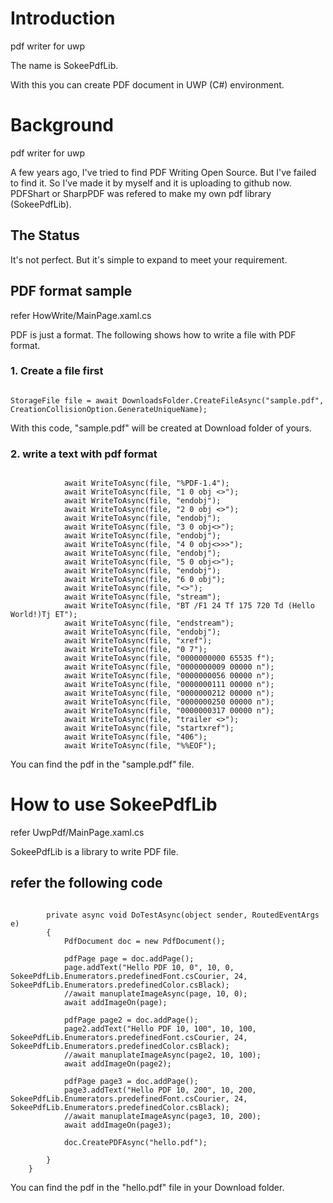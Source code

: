 # Introduction
pdf writer for uwp 


The name is SokeePdfLib.


With this you can create PDF document in UWP (C#) environment.  

# Background
pdf writer for uwp 

A few years ago, I've tried to find PDF Writing Open Source. But I've failed to find it. 
So I've made it by myself and it is uploading to github now. 
PDFShart or SharpPDF was refered to make my own pdf library (SokeePdfLib).

## The Status 
It's not perfect. 
But it's simple to expand to meet your requirement. 

## PDF format sample 
refer HowWrite/MainPage.xaml.cs 

PDF is just a format. The following shows how to write a file with PDF format.

### 1. Create a file first
<pre><code>
StorageFile file = await DownloadsFolder.CreateFileAsync("sample.pdf", CreationCollisionOption.GenerateUniqueName);
</code></pre>

With this code, "sample.pdf" will be created at Download folder of yours. 

### 2. write a text with pdf format
<pre><code>
            await WriteToAsync(file, "%PDF-1.4");
            await WriteToAsync(file, "1 0 obj <</Type /Catalog /Pages 2 0 R>>");
            await WriteToAsync(file, "endobj");
            await WriteToAsync(file, "2 0 obj <</Type /Pages /Kids [3 0 R] /Count 1>>");
            await WriteToAsync(file, "endobj");
            await WriteToAsync(file, "3 0 obj<</Type /Page /Parent 2 0 R /Resources 4 0 R /MediaBox [0 0 500 800] /Contents 6 0 R>>");
            await WriteToAsync(file, "endobj");
            await WriteToAsync(file, "4 0 obj<</Font <</F1 5 0 R>>>>");
            await WriteToAsync(file, "endobj");
            await WriteToAsync(file, "5 0 obj<</Type /Font /Subtype /Type1 /BaseFont /Helvetica>>");
            await WriteToAsync(file, "endobj");
            await WriteToAsync(file, "6 0 obj");
            await WriteToAsync(file, "<</Length 44>>");
            await WriteToAsync(file, "stream");
            await WriteToAsync(file, "BT /F1 24 Tf 175 720 Td (Hello World!)Tj ET");
            await WriteToAsync(file, "endstream");
            await WriteToAsync(file, "endobj");
            await WriteToAsync(file, "xref");
            await WriteToAsync(file, "0 7");
            await WriteToAsync(file, "0000000000 65535 f");
            await WriteToAsync(file, "0000000009 00000 n");
            await WriteToAsync(file, "0000000056 00000 n");
            await WriteToAsync(file, "0000000111 00000 n");
            await WriteToAsync(file, "0000000212 00000 n");
            await WriteToAsync(file, "0000000250 00000 n");
            await WriteToAsync(file, "0000000317 00000 n");
            await WriteToAsync(file, "trailer <</Size 7/Root 1 0 R>>");
            await WriteToAsync(file, "startxref");
            await WriteToAsync(file, "406");
            await WriteToAsync(file, "%%EOF");
</code></pre>

You can find the pdf in the "sample.pdf" file. 

# How to use SokeePdfLib
refer UwpPdf/MainPage.xaml.cs 

SokeePdfLib is a library to write PDF file. 

## refer the following code 
<pre><code>
        private async void DoTestAsync(object sender, RoutedEventArgs e)
        {
            PdfDocument doc = new PdfDocument();

            pdfPage page = doc.addPage();
            page.addText("Hello PDF 10, 0", 10, 0, SokeePdfLib.Enumerators.predefinedFont.csCourier, 24, SokeePdfLib.Enumerators.predefinedColor.csBlack);
            //await manuplateImageAsync(page, 10, 0);
            await addImageOn(page);

            pdfPage page2 = doc.addPage();
            page2.addText("Hello PDF 10, 100", 10, 100, SokeePdfLib.Enumerators.predefinedFont.csCourier, 24, SokeePdfLib.Enumerators.predefinedColor.csBlack);
            //await manuplateImageAsync(page2, 10, 100);
            await addImageOn(page2);

            pdfPage page3 = doc.addPage();
            page3.addText("Hello PDF 10, 200", 10, 200, SokeePdfLib.Enumerators.predefinedFont.csCourier, 24, SokeePdfLib.Enumerators.predefinedColor.csBlack);
            //await manuplateImageAsync(page3, 10, 200);
            await addImageOn(page3);

            doc.CreatePDFAsync("hello.pdf");

        }
    }
</code></pre>

You can find the pdf in the "hello.pdf" file in your Download folder. 

